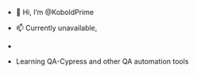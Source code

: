 - 👋 Hi, I’m @KoboldPrime

- 📫 Currently unavailable, 
- 
- Learning QA-Cypress and other QA automation tools
